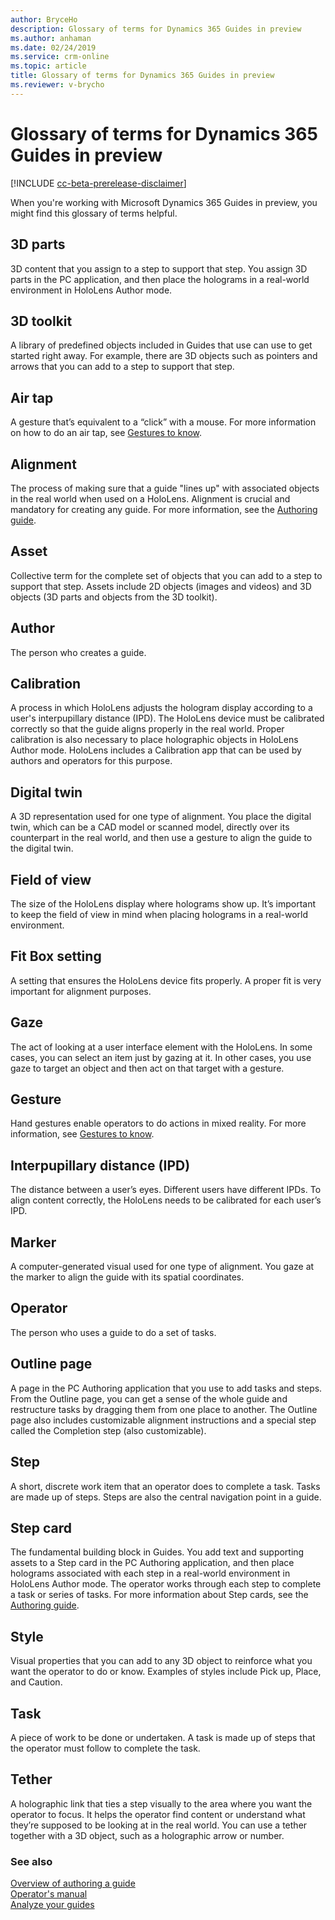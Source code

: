 ```yaml
---
author: BryceHo
description: Glossary of terms for Dynamics 365 Guides in preview
ms.author: anhaman
ms.date: 02/24/2019
ms.service: crm-online
ms.topic: article
title: Glossary of terms for Dynamics 365 Guides in preview
ms.reviewer: v-brycho
---
```


# Glossary of terms for Dynamics 365 Guides in preview

[!INCLUDE [cc-beta-prerelease-disclaimer](../includes/cc-beta-prerelease-disclaimer.md)]
 
When you're working with Microsoft Dynamics 365 Guides in preview, you might find this glossary of terms helpful.

## 3D parts
3D content that you assign to a step to support that step. You assign 3D parts in the PC application, and then place the holograms in a real-world environment in HoloLens Author mode.

## 3D toolkit
A library of predefined objects included in Guides that use can use to get started right away. For example, there are 3D objects such as pointers and arrows that you can add to a step to support that step.

## Air tap
A gesture that’s equivalent to a “click” with a mouse. For more information on how to do an air tap, see [Gestures to know](authoring-gestures.md).

## Alignment
The process of making sure that a guide "lines up" with associated objects in the real world when used on a HoloLens. Alignment is crucial and mandatory for creating any guide. For more information, see the [Authoring guide](pc-authoring.md).

## Asset
Collective term for the complete set of objects that you can add to a step to support that step. Assets include 2D objects (images and videos) and 3D objects (3D parts and objects from the 3D toolkit). 

## Author
The person who creates a guide.

## Calibration
A process in which HoloLens adjusts the hologram display according to a user's interpupillary distance (IPD). The HoloLens device must be calibrated correctly so that the guide aligns properly in the real world. Proper calibration is also necessary to place holographic objects in HoloLens Author mode. HoloLens includes a Calibration app that can be used by authors and operators for this purpose. 

## Digital twin
A 3D representation used for one type of alignment. You place the digital twin, which can be a CAD model or scanned model, directly over its counterpart in the real world, and then use a gesture to align the guide to the digital twin.

## Field of view
The size of the HoloLens display where holograms show up. It’s important to keep the field of view in mind when placing holograms in a real-world environment.

## Fit Box setting
A setting that ensures the HoloLens device fits properly. A proper fit is very important for alignment purposes.

## Gaze
The act of looking at a user interface element with the HoloLens. In some cases, you can select an item just by gazing at it. In other cases, you use gaze to target an object and then act on that target with a gesture.

## Gesture
Hand gestures enable operators to do actions in mixed reality. For more information, see [Gestures to know](authoring-gestures.md).

## Interpupillary distance (IPD)
The distance between a user’s eyes. Different users have different IPDs. To align content correctly, the HoloLens needs to be calibrated for each user’s IPD. 

## Marker
A computer-generated visual used for one type of alignment. You gaze at the marker to align the guide with its spatial coordinates.

## Operator
The person who uses a guide to do a set of tasks. 

## Outline page
A page in the PC Authoring application that you use to add tasks and steps. From the Outline page, you can get a sense of the whole guide and restructure tasks by dragging them from one place to another. The Outline page also includes customizable alignment instructions and a special step called the Completion step (also customizable).

## Step
A short, discrete work item that an operator does to complete a task. Tasks are made up of steps. Steps are also the central navigation point in a guide.

## Step card
The fundamental building block in Guides. You add text and supporting assets to a Step card in the PC Authoring application, and then place holograms associated with each step in a real-world environment in HoloLens Author mode. The operator works through each step to complete a task or series of tasks. For more information about Step cards, see the [Authoring guide](pc-authoring.md).

## Style
Visual properties that you can add to any 3D object to reinforce what you want the operator to do or know. Examples of styles include Pick up, Place, and Caution.

## Task
A piece of work to be done or undertaken. A task is made up of steps that the operator must follow to complete the task. 

## Tether
A holographic link that ties a step visually to the area where you want the operator to focus. It helps the operator find content or understand what they’re supposed to be looking at in the real world. You can use a tether together with a 3D object, such as a holographic arrow or number. 

### See also

[Overview of authoring a guide](authoring-overview.md)<br>
[Operator's manual](operator-guide.md)<br>
[Analyze your guides](analytics-guide.md)
